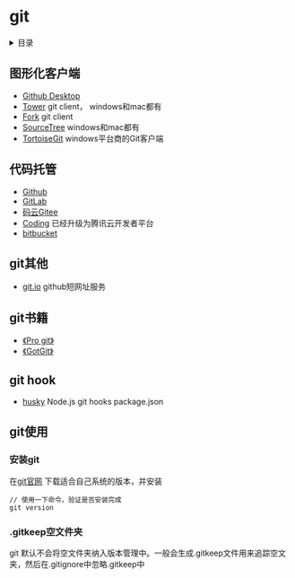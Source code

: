 # git

<details>
<summary>目录</summary>

* [`图形化客户端`](##图形化客户端)
* [`代码托管`](##代码托管)
* [`git其他`](##git其他)
* [`git书籍`](##git书籍)

</details>

## 图形化客户端

* [Github Desktop](https://desktop.github.com/)
* [Tower](https://www.git-tower.com/) git client， windows和mac都有
* [Fork](https://git-fork.com/) git client 
* [SourceTree](https://www.sourcetreeapp.com/)  windows和mac都有
* [TortoiseGit](https://tortoisegit.org/) windows平台商的Git客户端

## 代码托管

* [Github](https://github.com/)
* [GitLab](https://about.gitlab.com/)
* [码云Gitee](https://gitee.com/)
* [Coding](https://dev.tencent.com/) 已经升级为腾讯云开发者平台
* [bitbucket](https://bitbucket.org/)

## git其他

* [git.io](https://git.io/) github短网址服务

## git书籍

* [《Pro git》](https://git-scm.com/book/zh/v2)
* [《GotGit》](http://www.worldhello.net/gotgithub/)

## git hook

* [husky](https://github.com/typicode/husky) Node.js git hooks package.json

## git使用

### 安装git

在[git官网](https://git-scm.com/downloads) 下载适合自己系统的版本，并安装

```shell
// 使用一下命令，验证是否安装完成
git version
```

### .gitkeep空文件夹

git 默认不会将空文件夹纳入版本管理中。一般会生成.gitkeep文件用来追踪空文夹，然后在.gitignore中忽略.gitkeep中